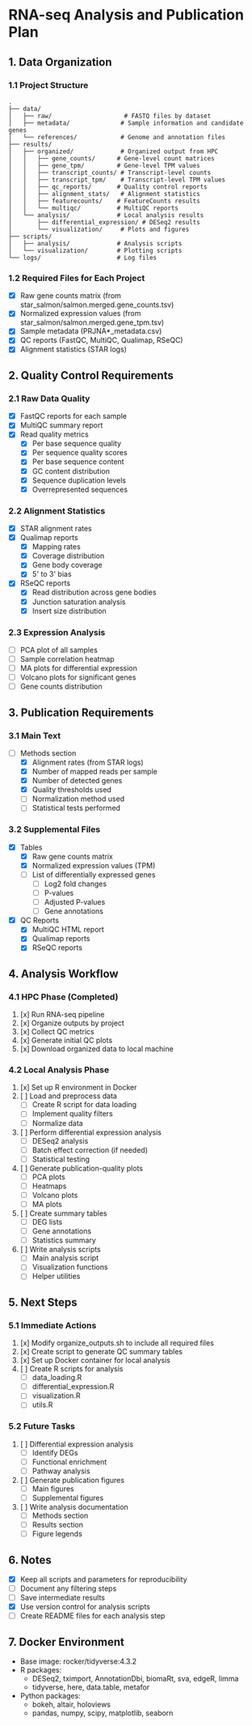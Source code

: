 # RNA-seq Analysis and Publication Plan

## 1. Data Organization

### 1.1 Project Structure
```
.
├── data/
│   ├── raw/                    # FASTQ files by dataset
│   ├── metadata/              # Sample information and candidate genes
│   └── references/            # Genome and annotation files
├── results/
│   ├── organized/             # Organized output from HPC
│   │   ├── gene_counts/      # Gene-level count matrices
│   │   ├── gene_tpm/         # Gene-level TPM values
│   │   ├── transcript_counts/ # Transcript-level counts
│   │   ├── transcript_tpm/    # Transcript-level TPM values
│   │   ├── qc_reports/       # Quality control reports
│   │   ├── alignment_stats/   # Alignment statistics
│   │   ├── featurecounts/    # FeatureCounts results
│   │   └── multiqc/          # MultiQC reports
│   └── analysis/             # Local analysis results
│       ├── differential_expression/ # DESeq2 results
│       └── visualization/     # Plots and figures
├── scripts/
│   ├── analysis/             # Analysis scripts
│   └── visualization/        # Plotting scripts
└── logs/                     # Log files
```

### 1.2 Required Files for Each Project
- [x] Raw gene counts matrix (from star_salmon/salmon.merged.gene_counts.tsv)
- [x] Normalized expression values (from star_salmon/salmon.merged.gene_tpm.tsv)
- [x] Sample metadata (PRJNA*_metadata.csv)
- [x] QC reports (FastQC, MultiQC, Qualimap, RSeQC)
- [x] Alignment statistics (STAR logs)

## 2. Quality Control Requirements

### 2.1 Raw Data Quality
- [x] FastQC reports for each sample
- [x] MultiQC summary report
- [x] Read quality metrics
  - [x] Per base sequence quality
  - [x] Per sequence quality scores
  - [x] Per base sequence content
  - [x] GC content distribution
  - [x] Sequence duplication levels
  - [x] Overrepresented sequences

### 2.2 Alignment Statistics
- [x] STAR alignment rates
- [x] Qualimap reports
  - [x] Mapping rates
  - [x] Coverage distribution
  - [x] Gene body coverage
  - [x] 5' to 3' bias
- [x] RSeQC reports
  - [x] Read distribution across gene bodies
  - [x] Junction saturation analysis
  - [x] Insert size distribution

### 2.3 Expression Analysis
- [ ] PCA plot of all samples
- [ ] Sample correlation heatmap
- [ ] MA plots for differential expression
- [ ] Volcano plots for significant genes
- [ ] Gene counts distribution

## 3. Publication Requirements

### 3.1 Main Text
- [ ] Methods section
  - [x] Alignment rates (from STAR logs)
  - [x] Number of mapped reads per sample
  - [x] Number of detected genes
  - [x] Quality thresholds used
  - [ ] Normalization method used
  - [ ] Statistical tests performed

### 3.2 Supplemental Files
- [x] Tables
  - [x] Raw gene counts matrix
  - [x] Normalized expression values (TPM)
  - [ ] List of differentially expressed genes
    - [ ] Log2 fold changes
    - [ ] P-values
    - [ ] Adjusted P-values
    - [ ] Gene annotations
- [x] QC Reports
  - [x] MultiQC HTML report
  - [x] Qualimap reports
  - [x] RSeQC reports

## 4. Analysis Workflow

### 4.1 HPC Phase (Completed)
1. [x] Run RNA-seq pipeline
2. [x] Organize outputs by project
3. [x] Collect QC metrics
4. [x] Generate initial QC plots
5. [x] Download organized data to local machine

### 4.2 Local Analysis Phase
1. [x] Set up R environment in Docker
2. [ ] Load and preprocess data
   - [ ] Create R script for data loading
   - [ ] Implement quality filters
   - [ ] Normalize data
3. [ ] Perform differential expression analysis
   - [ ] DESeq2 analysis
   - [ ] Batch effect correction (if needed)
   - [ ] Statistical testing
4. [ ] Generate publication-quality plots
   - [ ] PCA plots
   - [ ] Heatmaps
   - [ ] Volcano plots
   - [ ] MA plots
5. [ ] Create summary tables
   - [ ] DEG lists
   - [ ] Gene annotations
   - [ ] Statistics summary
6. [ ] Write analysis scripts
   - [ ] Main analysis script
   - [ ] Visualization functions
   - [ ] Helper utilities

## 5. Next Steps

### 5.1 Immediate Actions
1. [x] Modify organize_outputs.sh to include all required files
2. [x] Create script to generate QC summary tables
3. [x] Set up Docker container for local analysis
4. [ ] Create R scripts for analysis
   - [ ] data_loading.R
   - [ ] differential_expression.R
   - [ ] visualization.R
   - [ ] utils.R

### 5.2 Future Tasks
1. [ ] Differential expression analysis
   - [ ] Identify DEGs
   - [ ] Functional enrichment
   - [ ] Pathway analysis
2. [ ] Generate publication figures
   - [ ] Main figures
   - [ ] Supplemental figures
3. [ ] Write analysis documentation
   - [ ] Methods section
   - [ ] Results section
   - [ ] Figure legends

## 6. Notes
- [x] Keep all scripts and parameters for reproducibility
- [ ] Document any filtering steps
- [ ] Save intermediate results
- [x] Use version control for analysis scripts
- [ ] Create README files for each analysis step

## 7. Docker Environment
- Base image: rocker/tidyverse:4.3.2
- R packages:
  - DESeq2, tximport, AnnotationDbi, biomaRt, sva, edgeR, limma
  - tidyverse, here, data.table, metafor
- Python packages:
  - bokeh, altair, holoviews
  - pandas, numpy, scipy, matplotlib, seaborn 